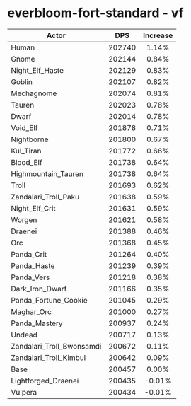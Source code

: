 # everbloom-fort-standard - vf
| Actor | DPS | Increase |
|---|:---:|:---:|
|Human|202740|1.14%|
|Gnome|202144|0.84%|
|Night_Elf_Haste|202129|0.83%|
|Goblin|202107|0.82%|
|Mechagnome|202074|0.81%|
|Tauren|202023|0.78%|
|Dwarf|202014|0.78%|
|Void_Elf|201878|0.71%|
|Nightborne|201800|0.67%|
|Kul_Tiran|201772|0.66%|
|Blood_Elf|201738|0.64%|
|Highmountain_Tauren|201738|0.64%|
|Troll|201693|0.62%|
|Zandalari_Troll_Paku|201638|0.59%|
|Night_Elf_Crit|201631|0.59%|
|Worgen|201621|0.58%|
|Draenei|201388|0.46%|
|Orc|201368|0.45%|
|Panda_Crit|201264|0.40%|
|Panda_Haste|201239|0.39%|
|Panda_Vers|201218|0.38%|
|Dark_Iron_Dwarf|201166|0.35%|
|Panda_Fortune_Cookie|201045|0.29%|
|Maghar_Orc|201000|0.27%|
|Panda_Mastery|200937|0.24%|
|Undead|200717|0.13%|
|Zandalari_Troll_Bwonsamdi|200672|0.11%|
|Zandalari_Troll_Kimbul|200642|0.09%|
|Base|200457|0.00%|
|Lightforged_Draenei|200435|-0.01%|
|Vulpera|200434|-0.01%|
